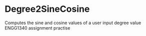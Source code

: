 # Degree2SineCosine
Computes the sine and cosine values of a user input degree value
ENGG1340 assignment practise
